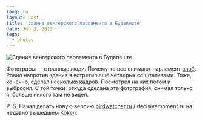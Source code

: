 ```yaml
---
lang: ru
layout: Post
title: 'Здание венгерского парламента в Будапеште'
date: Jun 3, 2013
tags:
  - photos
---
```


![Здание венгерского парламента в Будапеште](photo://2013-05-20_5D_6436_Artem_Sapegin)

Фотографы — странные люди. Почему-то все снимают парламент [влоб](http://500px.com/search?utf8=✓&q=budapest+parliament). Ровно напротив здания я встретил ещё четверых со штативами. Тоже, конечно, сделал несколько кадров. Посмотрел на них потом и выбросил. С той точки, откуда сделана эта фотография, снимал только я, больше никого там не видел.

P. S. Начал делать новую версию [birdwatcher.ru](http://birdwatcher.ru/) / decisivemoment.ru на недавно вышедшем [Koken](http://koken.me/).
